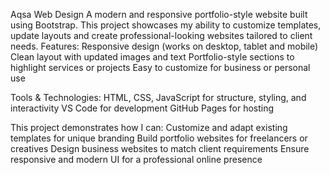 Aqsa Web Design
A modern and responsive portfolio-style website built using Bootstrap.
This project showcases my ability to customize templates, update layouts and create professional-looking websites tailored to client needs.
 Features:
Responsive design (works on desktop, tablet and mobile)
Clean layout with updated images and text
Portfolio-style sections to highlight services or projects
Easy to customize for business or personal use

 Tools & Technologies:
HTML, CSS, JavaScript for structure, styling, and interactivity
VS Code for development
GitHub Pages for hosting

This project demonstrates how I can:
Customize and adapt existing templates for unique branding
Build portfolio websites for freelancers or creatives
Design business websites to match client requirements
Ensure responsive and modern UI for a professional online presence

